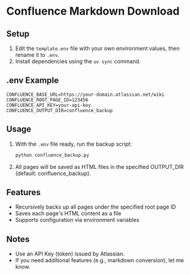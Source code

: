 # Confluence Markdown Download

## Setup
1. Edit the `template.env` file with your own environment values, then rename it to `.env`.
2. Install dependencies using the `uv sync` command.

## .env Example
```
CONFLUENCE_BASE_URL=https://your-domain.atlassian.net/wiki
CONFLUENCE_ROOT_PAGE_ID=123456
CONFLUENCE_API_KEY=your-api-key
CONFLUENCE_OUTPUT_DIR=confluence_backup
```

## Usage
1. With the `.env` file ready, run the backup script:
   ```bash
   python confluence_backup.py
   ```
2. All pages will be saved as HTML files in the specified OUTPUT_DIR (default: confluence_backup).

## Features
- Recursively backs up all pages under the specified root page ID
- Saves each page's HTML content as a file
- Supports configuration via environment variables

## Notes
- Use an API Key (token) issued by Atlassian.
- If you need additional features (e.g., markdown conversion), let me know.
